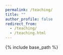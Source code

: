 ```yaml
---
permalink: /teaching/
title: ""
author_profile: false
redirect_from: 
  - /teaching/
  - /teaching.html
---
```


{% include base_path %}

 